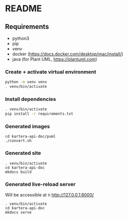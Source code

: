 # README


## Requirements

* python3
* pip
* venv
* docker (https://docs.docker.com/desktop/mac/install/)
* java (for Plant UML, https://plantuml.com)


### Create + activate virtual environment

```sh
python -m venv venv
. venv/bin/activate
````

### Install dependencies

```sh
. venv/bin/activate
pip install -r requirements.txt
````

### Generated images
```shell
cd kartera-api-doc/puml
./convert.sh
```

### Generated site
```shell
. venv/bin/activate
cd kartera-api-doc
mkdocs build
```

### Generated live-reload server

Will be accessible at n http://127.0.0.1:8000/

```shell
. venv/bin/activate
cd kartera-api-doc
mkdocs serve
```